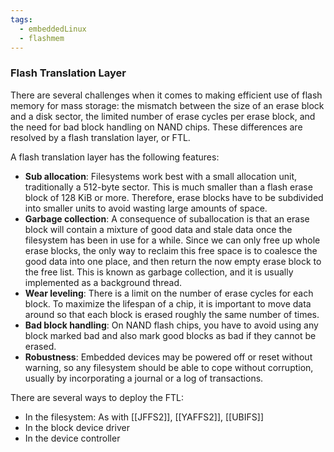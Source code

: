 ```yaml
---
tags:
  - embeddedLinux
  - flashmem
---
```

### Flash Translation Layer
There are several challenges when it comes to making efficient use of flash memory for mass storage: the mismatch between the size of an erase block and a disk sector, the limited number of erase cycles per erase block, and the need for bad block handling on NAND chips. These differences are resolved by a flash translation layer, or FTL.

A flash translation layer has the following features:
- **Sub allocation**: Filesystems work best with a small allocation unit, traditionally a 512-byte sector. This is much smaller than a flash erase block of 128 KiB or more. Therefore, erase blocks have to be subdivided into smaller units to avoid wasting large amounts of space.
- **Garbage collection**: A consequence of suballocation is that an erase block will contain a mixture of good data and stale data once the filesystem has been in use for a while. Since we can only free up whole erase blocks, the only way to reclaim this free space is to coalesce the good data into one place, and then return the now empty erase block to the free list. This is known as garbage collection, and it is usually implemented as a background thread.
- **Wear leveling**: There is a limit on the number of erase cycles for each block. To maximize the lifespan of a chip, it is important to move data around so that each block is erased roughly the same number of times.
- **Bad block handling**: On NAND flash chips, you have to avoid using any block marked bad and also mark good blocks as bad if they cannot be erased.
- **Robustness**: Embedded devices may be powered off or reset without warning, so any filesystem should be able to cope without corruption, usually by incorporating a journal or a log of transactions.

There are several ways to deploy the FTL:
- In the filesystem: As with [[JFFS2]], [[YAFFS2]], [[UBIFS]]
- In the block device driver
- In the device controller